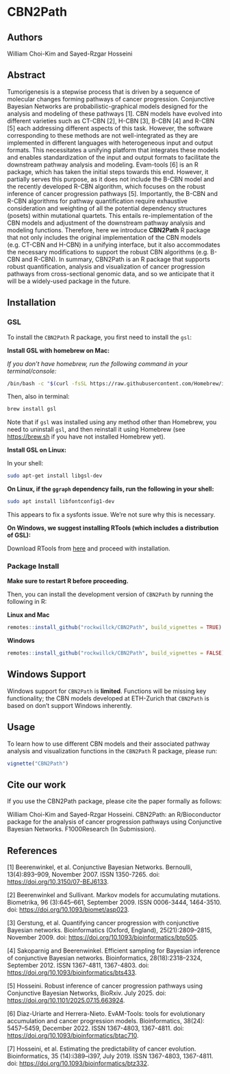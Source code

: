 
<!-- README.md is generated from README.Rmd. Please edit that file -->

# CBN2Path

<!-- badges: start -->
<!-- badges: end -->

## Authors

William Choi-Kim and Sayed-Rzgar Hosseini

## Abstract

Tumorigenesis is a stepwise process that is driven by a sequence of
molecular changes forming pathways of cancer progression. Conjunctive
Bayesian Networks are probabilistic-graphical models designed for the
analysis and modeling of these pathways \[1\]. CBN models have evolved
into different varieties such as CT-CBN \[2\], H-CBN \[3\], B-CBN \[4\]
and R-CBN \[5\] each addressing different aspects of this task. However,
the software corresponding to these methods are not well-integrated as
they are implemented in different languages with heterogeneous input and
output formats. This necessitates a unifying platform that integrates
these models and enables standardization of the input and output formats
to facilitate the downstream pathway analysis and modeling. Evam-tools
\[6\] is an R package, which has taken the initial steps towards this
end. However, it partially serves this purpose, as it does not include
the B-CBN model and the recently developed R-CBN algorithm, which
focuses on the robust inference of cancer progression pathways \[5\].
Importantly, the B-CBN and R-CBN algorithms for pathway quantification
require exhaustive consideration and weighting of all the potential
dependency structures (posets) within mutational quartets. This entails
re-implementation of the CBN models and adjustment of the downstream
pathway analysis and modeling functions. Therefore, here we introduce
**CBN2Path** R package that not only includes the original
implementation of the CBN models (e.g. CT-CBN and H-CBN) in a unifying
interface, but it also accommodates the necessary modifications to
support the robust CBN algorithms (e.g. B-CBN and R-CBN). In summary,
CBN2Path is an R package that supports robust quantification, analysis
and visualization of cancer progression pathways from cross-sectional
genomic data, and so we anticipate that it will be a widely-used package
in the future.

## Installation

### GSL

To install the `CBN2Path` R package, you first need to install the
`gsl`:

**Install GSL with homebrew on Mac:**

*If you don’t have homebrew, run the following command in your
terminal/console:*

``` bash
/bin/bash -c "$(curl -fsSL https://raw.githubusercontent.com/Homebrew/install/HEAD/install.sh)"
```

Then, also in terminal:

``` bash
brew install gsl
```

Note that if `gsl` was installed using any method other than Homebrew,
you need to uninstall `gsl`, and then reinstall it using Homebrew (see
<https://brew.sh> if you have not installed Homebrew yet).

**Install GSL on Linux:**

In your shell:

``` bash
sudo apt-get install libgsl-dev
```

**On Linux, if the `ggraph` dependency fails, run the following in your
shell:**

``` bash
sudo apt install libfontconfig1-dev
```

This appears to fix a sysfonts issue. We’re not sure why this is
necessary.

**On Windows, we suggest installing RTools (which includes a
distribution of GSL):**

Download RTools from
[here](https://cran.r-project.org/bin/windows/Rtools/) and proceed with
installation.

### Package Install

**Make sure to restart R before proceeding.**

Then, you can install the development version of `CBN2Path` by running
the following in R:

**Linux and Mac**

``` r
remotes::install_github("rockwillck/CBN2Path", build_vignettes = TRUE)
```

**Windows**

``` r
remotes::install_github("rockwillck/CBN2Path", build_vignettes = FALSE)
```

## Windows Support

Windows support for `CBN2Path` is **limited**. Functions will be missing
key functionality; the CBN models developed at ETH-Zurich that
`CBN2Path` is based on don’t support Windows inherently.

## Usage

To learn how to use different CBN models and their associated pathway
analysis and visualization functions in the `CBN2Path` R package, please
run:

``` r
vignette("CBN2Path")
```

## Cite our work

If you use the CBN2Path package, please cite the paper formally as
follows:

William Choi-Kim and Sayed-Rzgar Hosseini. CBN2Path: an R/Bioconductor
package for the analysis of cancer progression pathways using
Conjunctive Bayesian Networks. F1000Research (In Submission).

## References

\[1\] Beerenwinkel, et al. Conjunctive Bayesian Networks. Bernoulli,
13(4):893–909, November 2007. ISSN 1350-7265. doi:
<https://doi.org/10.3150/07-BEJ6133>.

\[2\] Beerenwinkel and Sullivant. Markov models for accumulating
mutations. Biometrika, 96 (3):645–661, September 2009. ISSN 0006-3444,
1464-3510. doi: <https://doi.org/10.1093/biomet/asp023>.

\[3\] Gerstung, et al. Quantifying cancer progression with conjunctive
Bayesian networks. Bioinformatics (Oxford, England), 25(21):2809–2815,
November 2009. doi: <https://doi.org/10.1093/bioinformatics/btp505>.

\[4\] Sakoparnig and Beerenwinkel. Efficient sampling for Bayesian
inference of conjunctive Bayesian networks. Bioinformatics,
28(18):2318–2324, September 2012. ISSN 1367-4811, 1367-4803. doi:
<https://doi.org/10.1093/bioinformatics/bts433>.

\[5\] Hosseini. Robust inference of cancer progression pathways using
Conjunctive Bayesian Networks, BioRxiv. July 2025. doi:
<https://doi.org/10.1101/2025.07.15.663924>.

\[6\] Diaz-Uriarte and Herrera-Nieto. EvAM-Tools: tools for evolutionary
accumulation and cancer progression models. Bioinformatics, 38(24):
5457–5459, December 2022. ISSN 1367-4803, 1367-4811. doi:
<https://doi.org/10.1093/bioinformatics/btac710>.

\[7\] Hosseini, et al. Estimating the predictability of cancer
evolution. Bioinformatics, 35 (14):i389–i397, July 2019. ISSN 1367-4803,
1367-4811. doi: <https://doi.org/10.1093/bioinformatics/btz332>.
